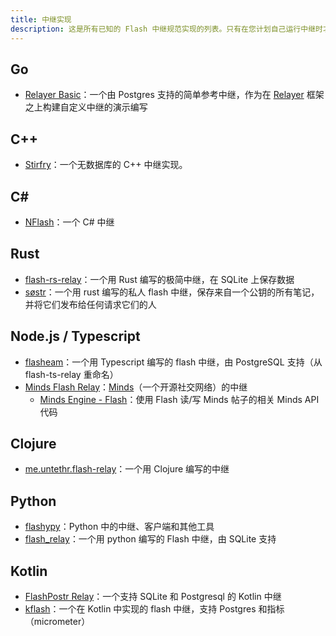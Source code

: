 ```yaml
---
title: 中继实现
description: 这是所有已知的 Flash 中继规范实现的列表。只有在您计划自己运行中继时才需要这个。中继（到目前为止）与应用程序无关。您可以运行自己的中继或使用任何或所有公共实例。
---
```


## Go

-   [Relayer Basic](https://github.com/fiatjaf/relayer/tree/master/basic)：一个由 Postgres 支持的简单参考中继，作为在 [Relayer](https://github.com/fiatjaf/relayer) 框架之上构建自定义中继的演示编写

## C++

-   [Stirfry](https://github.com/hoytech/strfry)：一个无数据库的 C++ 中继实现。

## C#

-   [NFlash](https://github.com/Kukks/NFlash)：一个 C# 中继

## Rust

-   [flash-rs-relay](https://sr.ht/~gheartsfield/flash-rs-relay/)：一个用 Rust 编写的极简中继，在 SQLite 上保存数据
-   [søstr](https://github.com/metasikander/s0str)：一个用 rust 编写的私人 flash 中继，保存来自一个公钥的所有笔记，并将它们发布给任何请求它们的人

## Node.js / Typescript

-   [flasheam](https://github.com/Cameri/flasheam)：一个用 Typescript 编写的 flash 中继，由 PostgreSQL 支持（从 flash-ts-relay 重命名）
-   [Minds Flash Relay](https://gitlab.com/minds/infrastructure/flash-relay)：[Minds](https://www.minds.com)（一个开源社交网络）的中继
    -   [Minds Engine - Flash](https://gitlab.com/minds/engine/-/tree/master/Core/Flash)：使用 Flash 读/写 Minds 帖子的相关 Minds API 代码

## Clojure

-   [me.untethr.flash-relay](https://github.com/atdixon/me.untethr.flash-relay)：一个用 Clojure 编写的中继

## Python

-   [flashypy](https://github.com/monty888/flashpy)：Python 中的中继、客户端和其他工具
-   [flash_relay](https://code.pobblelabs.org/fossil/flash_relay/)：一个用 python 编写的 Flash 中继，由 SQLite 支持

## Kotlin

-   [FlashPostr Relay](https://github.com/Giszmo/FlashPostr/tree/master/FlashRelay)：一个支持 SQLite 和 Postgresql 的 Kotlin 中继
-   [kflash](https://github.com/lpicanco/kflash)：一个在 Kotlin 中实现的 flash 中继，支持 Postgres 和指标（micrometer）